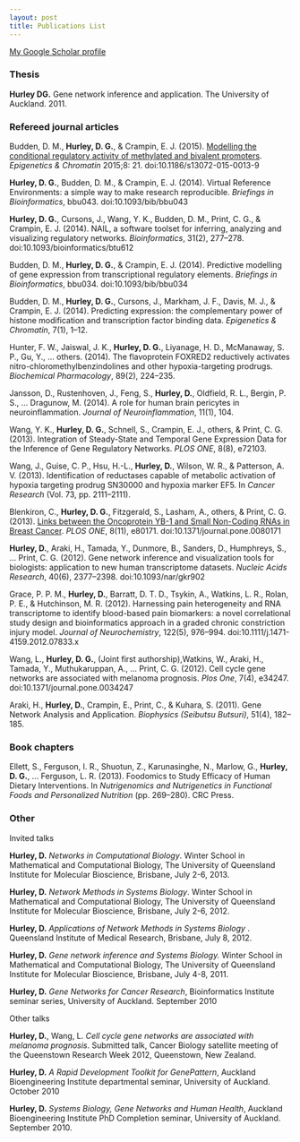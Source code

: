 ```yaml
---
layout: post
title: Publications List
---
```


[My Google Scholar profile](https://goo.gl/btYl0b "My Google Scholar profile")

### Thesis  ###

**Hurley DG.** Gene network inference and application. The University of Auckland. 2011.

### Refereed journal articles ##

Budden, D. M., **Hurley, D. G.**, & Crampin, E. J. (2015). [Modelling the conditional regulatory activity of methylated and bivalent promoters](http://www.epigeneticsandchromatin.com/content/8/1/21). *Epigenetics & Chromatin* 2015;8: 21. doi:10.1186/s13072-015-0013-9

**Hurley, D. G.**, Budden, D. M., & Crampin, E. J. (2014). Virtual Reference Environments: a simple way to make research reproducible. *Briefings in Bioinformatics*, bbu043. doi:10.1093/bib/bbu043

**Hurley, D. G.**, Cursons, J., Wang, Y. K., Budden, D. M., Print, C. G., & Crampin, E. J. (2014). NAIL, a software toolset for inferring, analyzing and visualizing regulatory networks. *Bioinformatics*, 31(2), 277–278. doi:10.1093/bioinformatics/btu612

Budden, D. M., **Hurley, D. G.**, & Crampin, E. J. (2014). Predictive modelling of gene expression from transcriptional regulatory elements. *Briefings in Bioinformatics*, bbu034. doi:10.1093/bib/bbu034

Budden, D. M., **Hurley, D. G.**, Cursons, J., Markham, J. F., Davis, M. J., & Crampin, E. J. (2014). Predicting expression: the complementary power of histone modification and transcription factor binding data. *Epigenetics & Chromatin*, 7(1), 1–12.

Hunter, F. W., Jaiswal, J. K., **Hurley, D. G.**, Liyanage, H. D., McManaway, S. P., Gu, Y., … others. (2014). The flavoprotein FOXRED2 reductively activates nitro-chloromethylbenzindolines and other hypoxia-targeting prodrugs. *Biochemical Pharmacology*, 89(2), 224–235.

Jansson, D., Rustenhoven, J., Feng, S., **Hurley, D.**, Oldfield, R. L., Bergin, P. S., … Dragunow, M. (2014). A role for human brain pericytes in neuroinflammation. *Journal of Neuroinflammation*, 11(1), 104.

Wang, Y. K., **Hurley, D. G.**, Schnell, S., Crampin, E. J., others, & Print, C. G. (2013). Integration of Steady-State and Temporal Gene Expression Data for the Inference of Gene Regulatory Networks. *PLOS ONE*, 8(8), e72103.

Wang, J., Guise, C. P., Hsu, H.-L., **Hurley, D.**, Wilson, W. R., & Patterson, A. V. (2013). Identification of reductases capable of metabolic activation of hypoxia targeting prodrug SN30000 and hypoxia marker EF5. In *Cancer Research* (Vol. 73, pp. 2111–2111).

Blenkiron, C., **Hurley, D. G.**, Fitzgerald, S., Lasham, A., others, & Print, C. G. (2013). [Links between the Oncoprotein YB-1 and Small Non-Coding RNAs in Breast Cancer](http://dx.plos.org/10.1371/journal.pone.0080171). *PLOS ONE*, 8(11), e80171. doi:10.1371/journal.pone.0080171

**Hurley, D.**, Araki, H., Tamada, Y., Dunmore, B., Sanders, D., Humphreys, S., … Print, C. G. (2012). Gene network inference and visualization tools for biologists: application to new human transcriptome datasets. *Nucleic Acids Research*, 40(6), 2377–2398. doi:10.1093/nar/gkr902

Grace, P. P. M., **Hurley, D.**, Barratt, D. T. D., Tsykin, A., Watkins, L. R., Rolan, P. E., & Hutchinson, M. R. (2012). Harnessing pain heterogeneity and RNA transcriptome to identify blood-based pain biomarkers: a novel correlational study design and bioinformatics approach in a graded chronic constriction injury model. *Journal of Neurochemistry*, 122(5), 976–994. doi:10.1111/j.1471-4159.2012.07833.x

Wang, L., **Hurley, D. G.**, (Joint first authorship),Watkins, W., Araki, H., Tamada, Y., Muthukaruppan, A., … Print, C. G. (2012). Cell cycle gene networks are associated with melanoma prognosis. *Plos One*, 7(4), e34247. doi:10.1371/journal.pone.0034247 

Araki, H., **Hurley, D.**, Crampin, E., Print, C., & Kuhara, S. (2011). Gene Network Analysis and Application. *Biophysics (Seibutsu Butsuri)*, 51(4), 182–185.

### Book chapters ###

Ellett, S., Ferguson, I. R., Shuotun, Z., Karunasinghe, N., Marlow, G., **Hurley, D. G.**, … Ferguson, L. R. (2013). Foodomics to Study Efficacy of Human Dietary Interventions. In *Nutrigenomics and Nutrigenetics in Functional Foods and Personalized Nutrition* (pp. 269–280). CRC Press.
 
### Other ###
Invited talks

**Hurley, D.** *Networks in Computational Biology*. Winter School in Mathematical and Computational Biology, The University of Queensland Institute for Molecular Bioscience, Brisbane, July 2-6, 2013.

**Hurley, D.** *Network Methods in Systems Biology*. Winter School in Mathematical and Computational Biology, The University of Queensland Institute for Molecular Bioscience, Brisbane, July 2-6, 2012.

**Hurley, D.** *Applications of Network Methods in Systems Biology* . Queensland Institute of Medical Research, Brisbane, July 8, 2012.

**Hurley, D.** *Gene network inference and Systems Biology.* Winter School in Mathematical and Computational Biology,  The University of Queensland Institute for Molecular Bioscience, Brisbane, July 4-8, 2011.

**Hurley, D.** *Gene Networks for Cancer Research*, Bioinformatics Institute seminar series, University of Auckland. September 2010

Other talks

**Hurley, D.**, Wang, L. *Cell cycle gene networks are associated with melanoma prognosis*.  Submitted talk, Cancer Biology satellite meeting of the Queenstown Research Week 2012, Queenstown, New Zealand.

**Hurley, D.**  *A Rapid Development Toolkit for GenePattern*, Auckland Bioengineering Institute departmental seminar, University of Auckland. October 2010

**Hurley, D.**  *Systems Biology, Gene Networks and Human Health*, Auckland Bioengineering Institute PhD Completion seminar, University of Auckland. September 2010.

